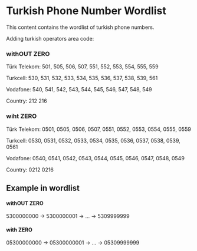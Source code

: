# Turkish Phone Number Wordlist
This content contains the wordlist of turkish phone numbers.

Adding turkish operators area code:

### withOUT ZERO
Türk Telekom:   501, 505, 506, 507, 551, 552, 553, 554, 555, 559

Turkcell:   530, 531, 532, 533, 534, 535, 536, 537, 538, 539, 561

Vodafone:   540, 541, 542, 543, 544, 545, 546, 547, 548, 549

Country:    212 216

### wiht ZERO
Türk Telekom:	0501, 0505, 0506, 0507, 0551, 0552, 0553, 0554, 0555, 0559

Turkcell:	0530, 0531, 0532, 0533, 0534, 0535, 0536, 0537, 0538, 0539, 0561

Vodafone:	0540, 0541, 0542, 0543, 0544, 0545, 0546, 0547, 0548, 0549

Country:	0212 0216

## Example in wordlist

#### withOUT ZERO
5300000000 -> 5300000001 -> ... -> 5309999999

#### with ZERO
05300000000 -> 05300000001 -> ... -> 05309999999
